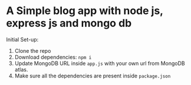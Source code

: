 # A Simple blog app with node js, express js and mongo db

Initial Set-up:
1. Clone the repo
2. Download dependencies: `npm i`
3. Update MongoDB URL inside `app.js` with your own url from MongoDB atlas.
4. Make sure all the dependencies are present inside `package.json`
